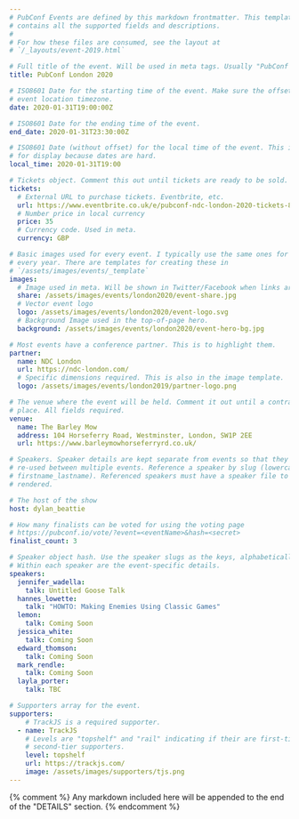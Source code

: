 ```yaml
---
# PubConf Events are defined by this markdown frontmatter. This template
# contains all the supported fields and descriptions.
#
# For how these files are consumed, see the layout at
# `/_layouts/event-2019.html`

# Full title of the event. Will be used in meta tags. Usually "PubConf City Year"
title: PubConf London 2020

# ISO8601 Date for the starting time of the event. Make sure the offset is in the
# event location timezone.
date: 2020-01-31T19:00:00Z

# ISO8601 Date for the ending time of the event.
end_date: 2020-01-31T23:30:00Z

# ISO8601 Date (without offset) for the local time of the event. This is used
# for display because dates are hard.
local_time: 2020-01-31T19:00

# Tickets object. Comment this out until tickets are ready to be sold.
tickets:
  # External URL to purchase tickets. Eventbrite, etc.
  url: https://www.eventbrite.co.uk/e/pubconf-ndc-london-2020-tickets-86649177021
  # Number price in local currency
  price: 35
  # Currency code. Used in meta.
  currency: GBP

# Basic images used for every event. I typically use the same ones for a location
# every year. There are templates for creating these in
# `/assets/images/events/_template`
images:
  # Image used in meta. Will be shown in Twitter/Facebook when links are shared.
  share: /assets/images/events/london2020/event-share.jpg
  # Vector event logo
  logo: /assets/images/events/london2020/event-logo.svg
  # Background Image used in the top-of-page hero.
  background: /assets/images/events/london2020/event-hero-bg.jpg

# Most events have a conference partner. This is to highlight them.
partner:
  name: NDC London
  url: https://ndc-london.com/
  # Specific dimensions required. This is also in the image template.
  logo: /assets/images/events/london2019/partner-logo.png

# The venue where the event will be held. Comment it out until a contract is in
# place. All fields required.
venue:
  name: The Barley Mow
  address: 104 Horseferry Road, Westminster, London, SW1P 2EE
  url: https://www.barleymowhorseferryrd.co.uk/

# Speakers. Speaker details are kept separate from events so that they can be
# re-used between multiple events. Reference a speaker by slug (lowercase,
# firstname_lastname). Referenced speakers must have a speaker file to be
# rendered.

# The host of the show
host: dylan_beattie

# How many finalists can be voted for using the voting page
# https://pubconf.io/vote/?event=<eventName>&hash=<secret>
finalist_count: 3

# Speaker object hash. Use the speaker slugs as the keys, alphabetically listed.
# Within each speaker are the event-specific details.
speakers:
  jennifer_wadella:
    talk: Untitled Goose Talk
  hannes_lowette:
    talk: "HOWTO: Making Enemies Using Classic Games"
  lemon:
    talk: Coming Soon
  jessica_white:
    talk: Coming Soon
  edward_thomson:
    talk: Coming Soon
  mark_rendle:
    talk: Coming Soon
  layla_porter:
    talk: TBC

# Supporters array for the event.
supporters:
    # TrackJS is a required supporter.
  - name: TrackJS
    # Levels are "topshelf" and "rail" indicating if their are first-tier or
    # second-tier supporters.
    level: topshelf
    url: https://trackjs.com/
    image: /assets/images/supporters/tjs.png
---
```


{% comment %}
Any markdown included here will be appended to the end of the "DETAILS" section.
{% endcomment %}
